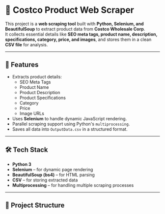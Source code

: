 # 🛒 Costco Product Web Scraper

This project is a **web scraping tool** built with **Python, Selenium, and BeautifulSoup** to extract product data from **Costco Wholesale Corp**.  
It collects essential details like **SEO meta tags, product name, description, specifications, category, price, and images**, and stores them in a clean **CSV file** for analysis.

---

## 📌 Features
- Extracts product details:
  - SEO Meta Tags
  - Product Name
  - Product Description
  - Product Specifications
  - Category
  - Price
  - Image URLs
- Uses **Selenium** to handle dynamic JavaScript rendering.
- Parallel scraping support using Python's `multiprocessing`.
- Saves all data into `OutputData.csv` in a structured format.

---

## 🛠️ Tech Stack
- **Python 3**
- **Selenium** – for dynamic page rendering
- **BeautifulSoup (bs4)** – for HTML parsing
- **CSV** – for storing extracted data
- **Multiprocessing** – for handling multiple scraping processes

---

## 📂 Project Structure
